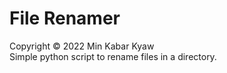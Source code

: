 # File Renamer
Copyright © 2022 Min Kabar Kyaw  
Simple python script to rename files in a directory.
